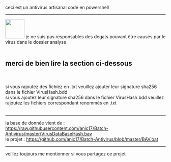 ceci est un antivirus artisanal codé en powershell
<br/><hr>
<img id='alerte' src='https://pixabay.com/get/g3d9efb6e9f9d5c20aafc87758a3141397508eb3cec8c67b685a43f59984eb6b7a45bc7e56c8713fee58344e91d49a224.svg' height="60px" width="60px">
je ne suis pas responsables des degats pouvant être causés par le virus dans le dossier analyse
<br/>
<br/><h2>merci de bien lire la section ci-dessous</h2>
<br/><br/>
si vous rajoutez des fichiez en .txt veuillez ajouter leur signature sha256 dans le fichier VirusHash.bdd
<br/>
si vous ajoutez leur signature sha256 dans le fichier VirusHash.bdd veuillez rajoutez les fichiers correspondant renommés en .txt
<br/><br/><hr>
la base de donnée vient de : https://raw.githubusercontent.com/anic17/Batch-Antivirus/master/VirusDataBaseHash.bav
<br/>
le projet : https://github.com/anic17/Batch-Antivirus/blob/master/BAV.bat
<br/><hr>
veillez toujours me mentionner si vous partagez ce projet<br/>

